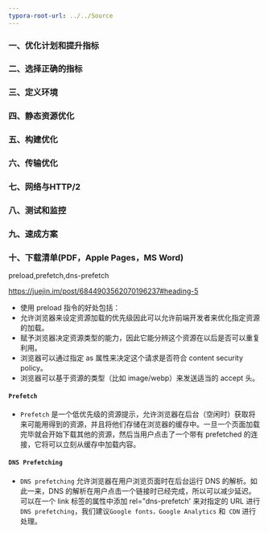 ```yaml
---
typora-root-url: ../../Source
---
```




### 一、优化计划和提升指标

### 二、选择正确的指标

### 三、定义环境

### 四、静态资源优化

### 五、构建优化

### 六、传输优化

### 七、网络与HTTP/2

### 八、测试和监控

### 九、速成方案

### 十、下载清单(PDF，Apple Pages，MS Word)





preload,prefetch,dns-prefetch

https://juejin.im/post/6844903562070196237#heading-5

- 使用 preload 指令的好处包括：
- 允许浏览器来设定资源加载的优先级因此可以允许前端开发者来优化指定资源的加载。
- 赋予浏览器决定资源类型的能力，因此它能分辨这个资源在以后是否可以重复利用。
- 浏览器可以通过指定 as 属性来决定这个请求是否符合 content security policy。
- 浏览器可以基于资源的类型（比如 image/webp）来发送适当的 accept 头。

#### `Prefetch`

- `Prefetch` 是一个低优先级的资源提示，允许浏览器在后台（空闲时）获取将来可能用得到的资源，并且将他们存储在浏览器的缓存中。一旦一个页面加载完毕就会开始下载其他的资源，然后当用户点击了一个带有 prefetched 的连接，它将可以立刻从缓存中加载内容。

#### `DNS Prefetching`

- `DNS prefetching` 允许浏览器在用户浏览页面时在后台运行 DNS 的解析。如此一来，DNS 的解析在用户点击一个链接时已经完成，所以可以减少延迟。可以在一个 link 标签的属性中添加 rel="dns-prefetch'  来对指定的 URL 进行` DNS prefetching`，我们建议`Google fonts，Google Analytics` 和` CDN` 进行处理。


